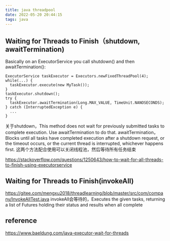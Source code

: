 ```yaml
---
title: java threadpool
date: 2022-05-20 20:44:15
tags: java
---
```


## Waiting for Threads to Finish（shutdown, awaitTermination)
Basically on an ExecutorService you call shutdown() and then awaitTermination():
```
ExecutorService taskExecutor = Executors.newFixedThreadPool(4);
while(...) {
  taskExecutor.execute(new MyTask());
}
taskExecutor.shutdown();
try {
  taskExecutor.awaitTermination(Long.MAX_VALUE, TimeUnit.NANOSECONDS);
} catch (InterruptedException e) {
  ...
}
```
 关于shutdown，This method does not wait for previously submitted tasks to complete execution. Use awaitTermination to do that.
 awaitTermination，Blocks until all tasks have completed execution after a shutdown request, or the timeout occurs, or the current thread is interrupted, whichever happens first.
 这两个方法配合使用可以关闭线程池，然后等待所有任务结束

 https://stackoverflow.com/questions/1250643/how-to-wait-for-all-threads-to-finish-using-executorservice


## Waiting for Threads to Finish(invokeAll)
https://gitee.com/mengxu2018/threadlearning/blob/master/src/com/company/InvokeAllTest.java
invokeAll会等待的，Executes the given tasks, returning a list of Futures holding their status and results when all complete


## reference
https://www.baeldung.com/java-executor-wait-for-threads 